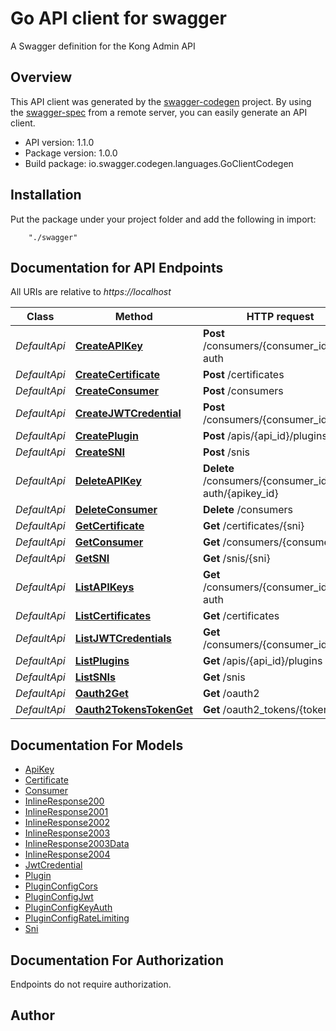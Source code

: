 # Go API client for swagger

A Swagger definition for the Kong Admin API

## Overview
This API client was generated by the [swagger-codegen](https://github.com/swagger-api/swagger-codegen) project.  By using the [swagger-spec](https://github.com/swagger-api/swagger-spec) from a remote server, you can easily generate an API client.

- API version: 1.1.0
- Package version: 1.0.0
- Build package: io.swagger.codegen.languages.GoClientCodegen

## Installation
Put the package under your project folder and add the following in import:
```
    "./swagger"
```

## Documentation for API Endpoints

All URIs are relative to *https://localhost*

Class | Method | HTTP request | Description
------------ | ------------- | ------------- | -------------
*DefaultApi* | [**CreateAPIKey**](docs/DefaultApi.md#createapikey) | **Post** /consumers/{consumer_id}/key-auth | 
*DefaultApi* | [**CreateCertificate**](docs/DefaultApi.md#createcertificate) | **Post** /certificates | 
*DefaultApi* | [**CreateConsumer**](docs/DefaultApi.md#createconsumer) | **Post** /consumers | 
*DefaultApi* | [**CreateJWTCredential**](docs/DefaultApi.md#createjwtcredential) | **Post** /consumers/{consumer_id}/jwt | 
*DefaultApi* | [**CreatePlugin**](docs/DefaultApi.md#createplugin) | **Post** /apis/{api_id}/plugins | 
*DefaultApi* | [**CreateSNI**](docs/DefaultApi.md#createsni) | **Post** /snis | 
*DefaultApi* | [**DeleteAPIKey**](docs/DefaultApi.md#deleteapikey) | **Delete** /consumers/{consumer_id}/key-auth/{apikey_id} | 
*DefaultApi* | [**DeleteConsumer**](docs/DefaultApi.md#deleteconsumer) | **Delete** /consumers | 
*DefaultApi* | [**GetCertificate**](docs/DefaultApi.md#getcertificate) | **Get** /certificates/{sni} | 
*DefaultApi* | [**GetConsumer**](docs/DefaultApi.md#getconsumer) | **Get** /consumers/{consumer_id} | 
*DefaultApi* | [**GetSNI**](docs/DefaultApi.md#getsni) | **Get** /snis/{sni} | 
*DefaultApi* | [**ListAPIKeys**](docs/DefaultApi.md#listapikeys) | **Get** /consumers/{consumer_id}/key-auth | 
*DefaultApi* | [**ListCertificates**](docs/DefaultApi.md#listcertificates) | **Get** /certificates | 
*DefaultApi* | [**ListJWTCredentials**](docs/DefaultApi.md#listjwtcredentials) | **Get** /consumers/{consumer_id}/jwt | 
*DefaultApi* | [**ListPlugins**](docs/DefaultApi.md#listplugins) | **Get** /apis/{api_id}/plugins | 
*DefaultApi* | [**ListSNIs**](docs/DefaultApi.md#listsnis) | **Get** /snis | 
*DefaultApi* | [**Oauth2Get**](docs/DefaultApi.md#oauth2get) | **Get** /oauth2 | 
*DefaultApi* | [**Oauth2TokensTokenGet**](docs/DefaultApi.md#oauth2tokenstokenget) | **Get** /oauth2_tokens/{token} | 


## Documentation For Models

 - [ApiKey](docs/ApiKey.md)
 - [Certificate](docs/Certificate.md)
 - [Consumer](docs/Consumer.md)
 - [InlineResponse200](docs/InlineResponse200.md)
 - [InlineResponse2001](docs/InlineResponse2001.md)
 - [InlineResponse2002](docs/InlineResponse2002.md)
 - [InlineResponse2003](docs/InlineResponse2003.md)
 - [InlineResponse2003Data](docs/InlineResponse2003Data.md)
 - [InlineResponse2004](docs/InlineResponse2004.md)
 - [JwtCredential](docs/JwtCredential.md)
 - [Plugin](docs/Plugin.md)
 - [PluginConfigCors](docs/PluginConfigCors.md)
 - [PluginConfigJwt](docs/PluginConfigJwt.md)
 - [PluginConfigKeyAuth](docs/PluginConfigKeyAuth.md)
 - [PluginConfigRateLimiting](docs/PluginConfigRateLimiting.md)
 - [Sni](docs/Sni.md)


## Documentation For Authorization
 Endpoints do not require authorization.


## Author



